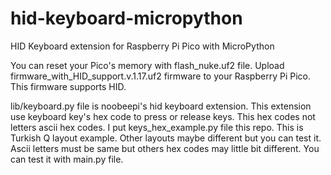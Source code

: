 # hid-keyboard-micropython
HID Keyboard extension for Raspberry Pi Pico with MicroPython

You can reset your Pico's memory with flash_nuke.uf2 file. Upload firmware_with_HID_support.v.1.17.uf2 firmware to your Raspberry Pi Pico. This firmware supports HID.

lib/keyboard.py file is noobeepi's hid keyboard extension. This extension use keyboard key's hex code to press or release keys. This hex codes not letters ascii hex codes. I put keys_hex_example.py file this repo. This is Turkish Q layout example. Other layouts maybe different but you can test it. Ascii letters must be same but others hex codes may little bit different. You can test it with main.py file.
